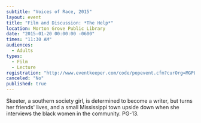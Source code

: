 ```yaml
---
subtitle: "Voices of Race, 2015"
layout: event
title: "Film and Discussion: *The Help*"
location: Morton Grove Public Library
date: "2015-01-20 00:00:00 -0600"
times: "11:30 AM"
audiences: 
  - Adults
types: 
  - Film
  - Lecture
registration: "http://www.eventkeeper.com/code/popevent.cfm?curOrg=MGPL&curApp=events&eID=3715757&thisDate=NO_DATE"
canceled: "No"
published: true
---
```


Skeeter, a southern society girl, is determined to become a writer, but turns her friends' lives, and a small Mississippi town upside down when she interviews the black women in the community. PG-13.